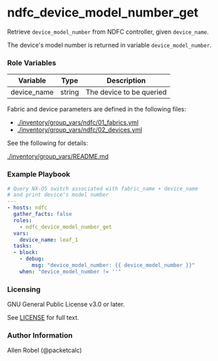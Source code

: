 # ndfc_device_model_number_get

Retrieve ``device_model_number`` from NDFC controller, given ``device_name``.

The device's model number is returned in variable ``device_model_number``.

### Role Variables

Variable        | Type   | Description
----------------|--------|----------------------------------------
device_name     | string | The device to be queried

Fabric and device parameters are defined in the following files:

- [./inventory/group_vars/ndfc/01_fabrics.yml](/inventory/group_vars/ndfc/01_fabrics.yml)
- [./inventory/group_vars/ndfc/02_devices.yml](/inventory/group_vars/ndfc/02_devices.yml)

See the following for details:

[./inventory/group_vars/README.md](/inventory/group_vars/README.md)

### Example Playbook

```yaml
# Query NX-OS switch associated with fabric_name + device_name
# and print device's model number
---
- hosts: ndfc
  gather_facts: false
  roles:
    - ndfc_device_model_number_get
  vars:
    device_name: leaf_1
  tasks:
  - block:
    - debug:
        msg: "device_model_number: {{ device_model_number }}"
    when: "device_model_number != ''"
```

### Licensing

GNU General Public License v3.0 or later.

See [LICENSE](https://www.gnu.org/licenses/gpl-3.0.txt) for full text.

### Author Information

Allen Robel (@packetcalc)

